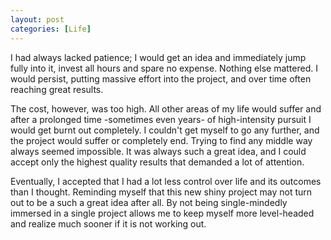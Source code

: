 ```yaml
---
layout: post
categories: [Life]
---
```


I had always lacked patience; I would get an idea and immediately jump fully into it, invest all hours and spare no expense. Nothing else mattered. I would persist, putting massive effort into the project, and over time often reaching great results.

The cost, however, was too high. All other areas of my life would suffer and after a prolonged time -sometimes even years- of high-intensity pursuit I would get burnt out completely. I couldn't get myself to go any further, and the project would suffer or completely end. Trying to find any middle way always seemed impossible. It was always such a great idea, and I could accept only the highest quality results that demanded a lot of attention.

Eventually, I accepted that I had a lot less control over life and its outcomes than I thought. Reminding myself that this new shiny project may not turn out to be a such a great idea after all. By not being single-mindedly immersed in a single project allows me to keep myself more level-headed and realize much sooner if it is not working out.

